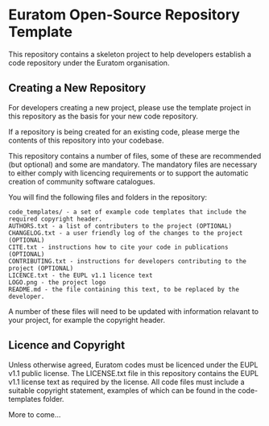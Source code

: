 Euratom Open-Source Repository Template
=======================================

This repository contains a skeleton project to help developers establish a code repository under the Euratom organisation.

Creating a New Repository
-------------------------

For developers creating a new project, please use the template project in this repository as the basis for your new code repository.

If a repository is being created for an existing code, please merge the contents of this repository into your codebase. 

This repository contains a number of files, some of these are recommended (but optional) and some are mandatory. The mandatory files are necessary to either comply with licencing requirements or to support the automatic creation of community software catalogues.

You will find the following files and folders in the repository:

    code_templates/ - a set of example code templates that include the required copyright header.
    AUTHORS.txt - a list of contributers to the project (OPTIONAL)
    CHANGELOG.txt - a user friendly log of the changes to the project (OPTIONAL)
    CITE.txt - instructions how to cite your code in publications (OPTIONAL)
    CONTRIBUTING.txt - instructions for developers contributing to the project (OPTIONAL)
    LICENCE.txt - the EUPL v1.1 licence text
    LOGO.png - the project logo
    README.md - the file containing this text, to be replaced by the developer.

A number of these files will need to be updated with information relavant to your project, for example the copyright header.

Licence and Copyright
---------------------

Unless otherwise agreed, Euratom codes must be licenced under the EUPL v1.1 public license. The LICENSE.txt file in this repository contains the EUPL v1.1 license text as required by the license. All code files must include a suitable copyright statement, examples of which can be found in the code-templates folder.

More to come...
